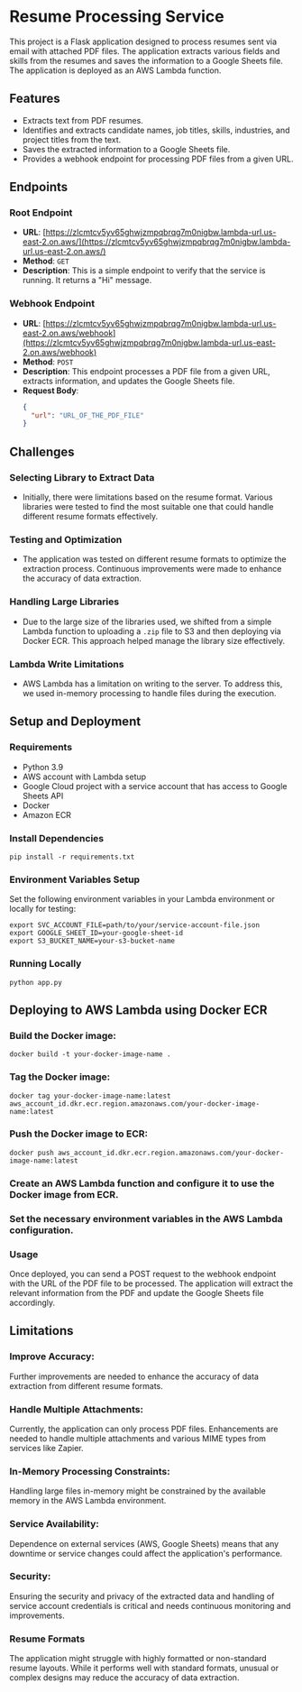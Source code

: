 # Resume Processing Service

This project is a Flask application designed to process resumes sent via email with attached PDF files. The application extracts various fields and skills from the resumes and saves the information to a Google Sheets file. The application is deployed as an AWS Lambda function.

## Features

- Extracts text from PDF resumes.
- Identifies and extracts candidate names, job titles, skills, industries, and project titles from the text.
- Saves the extracted information to a Google Sheets file.
- Provides a webhook endpoint for processing PDF files from a given URL.

## Endpoints

### Root Endpoint
- **URL**: [https://zlcmtcv5yv65ghwjzmpqbrqg7m0nigbw.lambda-url.us-east-2.on.aws/](https://zlcmtcv5yv65ghwjzmpqbrqg7m0nigbw.lambda-url.us-east-2.on.aws/)
- **Method**: `GET`
- **Description**: This is a simple endpoint to verify that the service is running. It returns a "Hi" message.

### Webhook Endpoint
- **URL**: [https://zlcmtcv5yv65ghwjzmpqbrqg7m0nigbw.lambda-url.us-east-2.on.aws/webhook](https://zlcmtcv5yv65ghwjzmpqbrqg7m0nigbw.lambda-url.us-east-2.on.aws/webhook)
- **Method**: `POST`
- **Description**: This endpoint processes a PDF file from a given URL, extracts information, and updates the Google Sheets file.
- **Request Body**:
  ```json
  {
    "url": "URL_OF_THE_PDF_FILE"
  }

## Challenges

### Selecting Library to Extract Data
- Initially, there were limitations based on the resume format. Various libraries were tested to find the most suitable one that could handle different resume formats effectively.

### Testing and Optimization
- The application was tested on different resume formats to optimize the extraction process. Continuous improvements were made to enhance the accuracy of data extraction.

### Handling Large Libraries
- Due to the large size of the libraries used, we shifted from a simple Lambda function to uploading a `.zip` file to S3 and then deploying via Docker ECR. This approach helped manage the library size effectively.

### Lambda Write Limitations
- AWS Lambda has a limitation on writing to the server. To address this, we used in-memory processing to handle files during the execution.

## Setup and Deployment

### Requirements
- Python 3.9
- AWS account with Lambda setup
- Google Cloud project with a service account that has access to Google Sheets API
- Docker
- Amazon ECR

### Install Dependencies
```
pip install -r requirements.txt
```
### Environment Variables Setup
Set the following environment variables in your Lambda environment or locally for testing:
```
export SVC_ACCOUNT_FILE=path/to/your/service-account-file.json
export GOOGLE_SHEET_ID=your-google-sheet-id
export S3_BUCKET_NAME=your-s3-bucket-name
```
### Running Locally
```
python app.py
```

## Deploying to AWS Lambda using Docker ECR
### Build the Docker image:
```
docker build -t your-docker-image-name .
```
### Tag the Docker image:
```
docker tag your-docker-image-name:latest aws_account_id.dkr.ecr.region.amazonaws.com/your-docker-image-name:latest
```
### Push the Docker image to ECR:
```
docker push aws_account_id.dkr.ecr.region.amazonaws.com/your-docker-image-name:latest
```
### Create an AWS Lambda function and configure it to use the Docker image from ECR.

### Set the necessary environment variables in the AWS Lambda configuration.

### Usage
Once deployed, you can send a POST request to the webhook endpoint with the URL of the PDF file to be processed. The application will extract the relevant information from the PDF and update the Google Sheets file accordingly.
## Limitations
### Improve Accuracy: 
Further improvements are needed to enhance the accuracy of data extraction from different resume formats.
### Handle Multiple Attachments: 
Currently, the application can only process PDF files. Enhancements are needed to handle multiple attachments and various MIME types from services like Zapier.
### In-Memory Processing Constraints: 
Handling large files in-memory might be constrained by the available memory in the AWS Lambda environment.
### Service Availability: 
Dependence on external services (AWS, Google Sheets) means that any downtime or service changes could affect the application's performance.
### Security: 
Ensuring the security and privacy of the extracted data and handling of service account credentials is critical and needs continuous monitoring and improvements.
### Resume Formats
The application might struggle with highly formatted or non-standard resume layouts. While it performs well with standard formats, unusual or complex designs may reduce the accuracy of data extraction.
